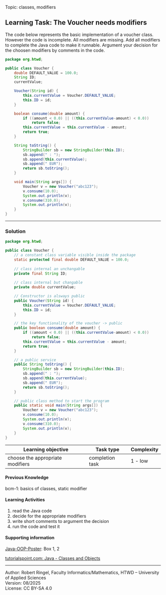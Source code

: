 Topic: classes, modifiers

## Learning Task: The Voucher needs modifiers

The code below represents the basic implementation of a voucher class. However the code is incomplete. All modifiers are missing. Add all modifiers to complete the Java code to make it runnable. Argument your decision for the choosen modifiers by comments in the code.

``` java
package org.htwd;

public class Voucher {
    double DEFAULT_VALUE = 100.0;
    String ID;
    currentValue;

    Voucher(String id) {
        this.currentValue = Voucher.DEFAULT_VALUE;
        this.ID = id;
    }

    boolean consume(double amount) {
        if ((amount < 0.0) || ((this.currentValue-amount) < 0.0))
            return false;
        this.currentValue = this.currentValue - amount;
        return true;
    }

    String toString() {
        StringBuilder sb = new StringBuilder(this.ID);
        sb.append(" : ");
        sb.append(this.currentValue);
        sb.append(" EUR");
        return sb.toString();
    }

    void main(String args[]) {
        Voucher v = new Voucher("abc123");
        v.consume(10.0);
        System.out.println(v);
        v.consume(310.0);
        System.out.println(v);
    }
}
```

---------------------------------------

### Solution

``` java
package org.htwd;

public class Voucher {
    // a constant class variable visible inside the package
    static protected final double DEFAULT_VALUE = 100.0;
    
    // class internal an unchangable
    private final String ID;
    
    // class internal but changable
    private double currentValue;

    // Constructor is alsways public
    public Voucher(String id) {
        this.currentValue = Voucher.DEFAULT_VALUE;
        this.ID = id;
    }

    // the key functionality of the voucher -> public
    public boolean consume(double amount) {
        if ((amount < 0.0) || ((this.currentValue-amount) < 0.0))
            return false;
        this.currentValue = this.currentValue - amount;
        return true;
    }

    // a public service
    public String toString() {
        StringBuilder sb = new StringBuilder(this.ID);
        sb.append(" : ");
        sb.append(this.currentValue);
        sb.append(" EUR");
        return sb.toString();
    }

    // public class method to start the program
    public static void main(String args[]) {
        Voucher v = new Voucher("abc123");
        v.consume(10.0);
        System.out.println(v);
        v.consume(310.0);
        System.out.println(v);
    }
}
```

| **Learning objective**                         | **Task type**   | **Complexity** |
| ---------------------------------------------- | --------------- | -------------- |
| choose the appropriate modifiers               | completion task | 1 - low        |  

#### Previous Knowledge

bcm-1: basics of classes, static modifier  

#### Learning Activities

1) read the Java code
2) decide for the appropriate modifiers
3) write short comments to argument the decision
4) run the code and test it

#### Supporting information

[Java-OOP-Poster](../JavaPosterOOP_engl.pdf): Box 1, 2

[tutorialspoint.com: Java - Classes and Objects](https://www.tutorialspoint.com/java/java_object_classes.htm)  


---------------------------------------
Author: Robert Ringel, Faculty Informatics/Mathematics, HTWD – University of Applied Sciences  
Version: 08/2025            
License: CC BY-SA 4.0
